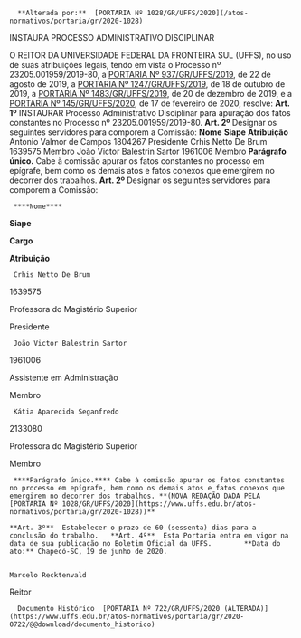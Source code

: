       **Alterada por:**  [PORTARIA Nº 1028/GR/UFFS/2020](/atos-normativos/portaria/gr/2020-1028) 

   INSTAURA PROCESSO ADMINISTRATIVO DISCIPLINAR  

 O REITOR DA UNIVERSIDADE FEDERAL DA FRONTEIRA SUL (UFFS), no uso de suas atribuições legais, tendo em vista o Processo nº 23205.001959/2019-80, a [PORTARIA Nº 937/GR/UFFS/2019](https://www.uffs.edu.br/atos-normativos/portaria/gr/2019-0937), de 22 de agosto de 2019, a [PORTARIA Nº 1247/GR/UFFS/2019](https://www.uffs.edu.br/atos-normativos/portaria/gr/2019-1247), de 18 de outubro de 2019, a [PORTARIA Nº 1483/GR/UFFS/2019](https://www.uffs.edu.br/atos-normativos/portaria/gr/2019-1483), de 20 de dezembro de 2019, e a [PORTARIA Nº 145/GR/UFFS/2020](https://www.uffs.edu.br/atos-normativos/portaria/gr/2020-0145), de 17 de fevereiro de 2020, resolve:   **Art. 1º**  INSTAURAR Processo Administrativo Disciplinar para apuração dos fatos constantes no Processo nº 23205.001959/2019-80.   **Art. 2º**  Designar os seguintes servidores para comporem a Comissão:     **Nome**   **Siape**   **Atribuição**     Antonio Valmor de Campos   1804267   Presidente     Crhis Netto De Brum   1639575   Membro     João Victor Balestrin Sartor   1961006   Membro     **Parágrafo único.**  Cabe à comissão apurar os fatos constantes no processo em epígrafe, bem como os demais atos e fatos conexos que emergirem no decorrer dos trabalhos.  **Art. 2º**  Designar os seguintes servidores para comporem a Comissão:

     ****Nome****

   ****Siape****

   ****Cargo****

   ****Atribuição****

     Crhis Netto De Brum

   1639575

   Professora do Magistério Superior

   Presidente

     João Victor Balestrin Sartor

   1961006

   Assistente em Administração

   Membro

     Kátia Aparecida Seganfredo

   2133080

   Professora do Magistério Superior

   Membro

     ****Parágrafo único.**** Cabe à comissão apurar os fatos constantes no processo em epígrafe, bem como os demais atos e fatos conexos que emergirem no decorrer dos trabalhos. **(NOVA REDAÇÃO DADA PELA [PORTARIA Nº 1028/GR/UFFS/2020](https://www.uffs.edu.br/atos-normativos/portaria/gr/2020-1028))**

    **Art. 3º**  Estabelecer o prazo de 60 (sessenta) dias para a conclusão do trabalho.   **Art. 4º**  Esta Portaria entra em vigor na data de sua publicação no Boletim Oficial da UFFS.        **Data do ato:** Chapecó-SC, 19 de junho de 2020.   
 

    Marcelo Recktenvald   
 Reitor 

      Documento Histórico  [PORTARIA Nº 722/GR/UFFS/2020 (ALTERADA)](https://www.uffs.edu.br/atos-normativos/portaria/gr/2020-0722/@@download/documento_historico)     
      